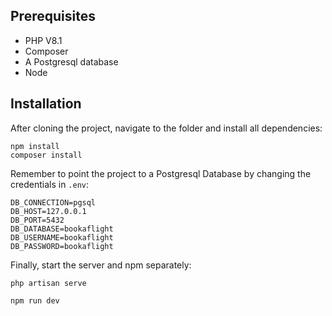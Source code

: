 ## Prerequisites

- PHP V8.1
- Composer
- A Postgresql database
- Node

## Installation

After cloning the project, navigate to the folder and install all dependencies:
```
npm install
composer install
```

Remember to point the project to a Postgresql Database by changing the credentials in `.env`:

```
DB_CONNECTION=pgsql
DB_HOST=127.0.0.1
DB_PORT=5432
DB_DATABASE=bookaflight
DB_USERNAME=bookaflight
DB_PASSWORD=bookaflight
```

Finally, start the server and npm separately:
```
php artisan serve
```
```
npm run dev
```
